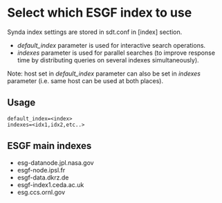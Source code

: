 # Select which ESGF index to use

Synda index settings are stored in sdt.conf in [index] section.

* *default_index* parameter is used for interactive search operations.
* *indexes* parameter is used for parallel searches (to improve response time by distributing queries on several indexes simultaneously).

Note: host set in *default_index* parameter can also be set in *indexes* parameter (i.e. same host can be used at both places).

## Usage

    default_index=<index>
    indexes=<idx1,idx2,etc..>

## ESGF main indexes

* esg-datanode.jpl.nasa.gov
* esgf-node.ipsl.fr
* esgf-data.dkrz.de
* esgf-index1.ceda.ac.uk
* esg.ccs.ornl.gov

